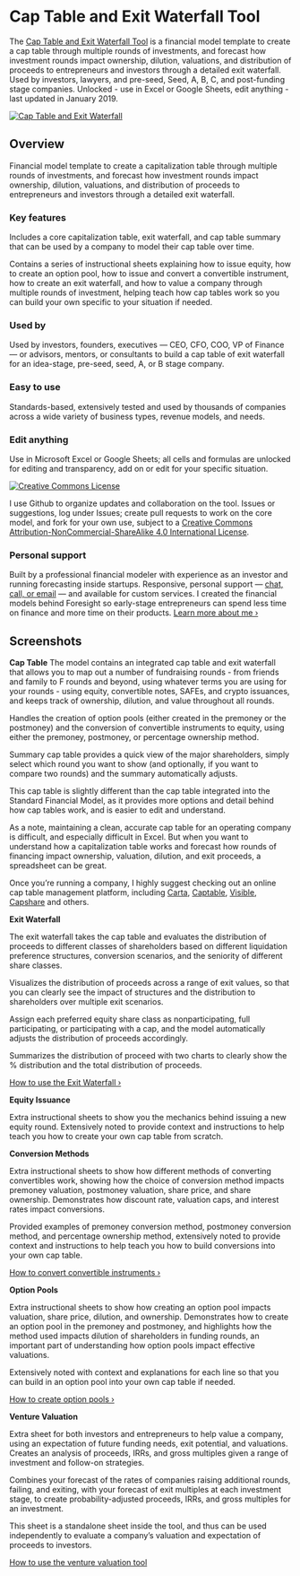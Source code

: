 # Cap Table and Exit Waterfall Tool

The [Cap Table and Exit Waterfall Tool](https://foresight.is/cap-table) is a financial model template to create a cap table through multiple rounds of investments, and forecast how investment rounds impact ownership, dilution, valuations, and distribution of proceeds to entrepreneurs and investors through a detailed exit waterfall. Used by investors, lawyers, and pre-seed, Seed, A, B, C, and post-funding stage companies. Unlocked - use in Excel or Google Sheets, edit anything - last updated in January 2019.

[![Cap Table and Exit Waterfall](https://foresight.is/assets/img/external/cap_table.png)](https://foresight.is/learn/cap-table-overview)

## Overview
Financial model template to create a capitalization table through multiple rounds of investments, and forecast how investment rounds impact ownership, dilution, valuations, and distribution of proceeds to entrepreneurs and investors through a detailed exit waterfall.

### Key features
Includes a core capitalization table, exit waterfall, and cap table summary that can be used by a company to model their cap table over time.

Contains a series of instructional sheets explaining how to issue equity, how to create an option pool, how to issue and convert a convertible instrument, how to create an exit waterfall, and how to value a company through multiple rounds of investment, helping teach how cap tables work so you can build your own specific to your situation if needed.

### Used by
Used by investors, founders, executives — CEO, CFO, COO, VP of Finance — or advisors, mentors, or consultants to build a cap table of exit waterfall for an idea-stage, pre-seed, seed, A, or B stage company.

### Easy to use
Standards-based, extensively tested and used by thousands of companies across a wide variety of business types, revenue models, and needs.

### Edit anything
Use in Microsoft Excel or Google Sheets; all cells and formulas are unlocked for editing and transparency, add on or edit for your specific situation.

<a rel="license" href="http://creativecommons.org/licenses/by-nc-sa/4.0/"><img alt="Creative Commons License" style="border-width:0" src="https://i.creativecommons.org/l/by-nc-sa/4.0/88x31.png" /></a><br />

I use Github to organize updates and collaboration on the tool. Issues or suggestions, log under Issues; create pull requests to work on the core model, and fork for your own use, subject to a <a rel="license" href="http://creativecommons.org/licenses/by-nc-sa/4.0/">Creative Commons Attribution-NonCommercial-ShareAlike 4.0 International License</a>. 

### Personal support
Built by a professional financial modeler with experience as an investor and running forecasting inside startups. Responsive, personal support — [chat, call, or email](https://foresight.is/learn/contact) — and available for custom services. I created the financial models behind Foresight so early-stage entrepreneurs can spend less time on finance and more time on their products. [Learn more about me &rsaquo;](https://foresight.is/purpose)

## Screenshots

**Cap Table** The model contains an integrated cap table and exit waterfall that allows you to map out a number of fundraising rounds - from friends and family to F rounds and beyond, using whatever terms you are using for your rounds - using equity, convertible notes, SAFEs, and crypto issuances, and keeps track of ownership, dilution, and value throughout all rounds.

Handles the creation of option pools (either created in the premoney or the postmoney) and the conversion of convertible instruments to equity, using either the premoney, postmoney, or percentage ownership method.

Summary cap table provides a quick view of the major shareholders, simply select which round you want to show (and optionally, if you want to compare two rounds) and the summary automatically adjusts.

This cap table is slightly different than the cap table integrated into the Standard Financial Model, as it provides more options and detail behind how cap tables work, and is easier to edit and understand.

As a note, maintaining a clean, accurate cap table for an operating company is difficult, and especially difficult in Excel. But when you want to understand how a capitalization table works and forecast how rounds of financing impact ownership, valuation, dilution, and exit proceeds, a spreadsheet can be great.

Once you’re running a company, I highly suggest checking out an online cap table management platform, including [Carta](https://carta.com/), [Captable](https://captable.io/), [Visible](https://visible.vc), [Capshare](https://www.capshare.com/) and others.

**Exit Waterfall**

The exit waterfall takes the cap table and evaluates the distribution of proceeds to different classes of shareholders based on different liquidation preference structures, conversion scenarios, and the seniority of different share classes.

Visualizes the distribution of proceeds across a range of exit values, so that you can clearly see the impact of structures and the distribution to shareholders over multiple exit scenarios.

Assign each preferred equity share class as nonparticipating, full participating, or participating with a cap, and the model automatically adjusts the distribution of proceeds accordingly.

Summarizes the distribution of proceed with two charts to clearly show the % distribution and the total distribution of proceeds.

[How to use the Exit Waterfall ›](https://foresight.is/learn/cap-table-waterfall)

**Equity Issuance**

Extra instructional sheets to show you the mechanics behind issuing a new equity round. Extensively noted to provide context and instructions to help teach you how to create your own cap table from scratch.

**Conversion Methods**

Extra instructional sheets to show how different methods of converting convertibles work, showing how the choice of conversion method impacts premoney valuation, postmoney valuation, share price, and share ownership. Demonstrates how discount rate, valuation caps, and interest rates impact conversions.

Provided examples of premoney conversion method, postmoney conversion method, and percentage ownership method, extensively noted to provide context and instructions to help teach you how to build conversions into your own cap table.

[How to convert convertible instruments ›](https://foresight.is/learn/cap-table-conversion)

**Option Pools**

Extra instructional sheets to show how creating an option pool impacts valuation, share price, dilution, and ownership. Demonstrates how to create an option pool in the premoney and postmoney, and highlights how the method used impacts dilution of shareholders in funding rounds, an important part of understanding how option pools impact effective valuations.

Extensively noted with context and explanations for each line so that you can build in an option pool into your own cap table if needed.

[How to create option pools ›](https://foresight.is/learn/cap-table-option-pool)

**Venture Valuation**

Extra sheet for both investors and entrepreneurs to help value a company, using an expectation of future funding needs, exit potential, and valuations. Creates an analysis of proceeds, IRRs, and gross multiples given a range of investment and follow-on strategies.

Combines your forecast of the rates of companies raising additional rounds, failing, and exiting, with your forecast of exit multiples at each investment stage, to create probability-adjusted proceeds, IRRs, and gross multiples for an investment.

This sheet is a standalone sheet inside the tool, and thus can be used independently to evaluate a company’s valuation and expectation of proceeds to investors.

[How to use the venture valuation tool](https://foresight.is/learn/venture-valuation)
